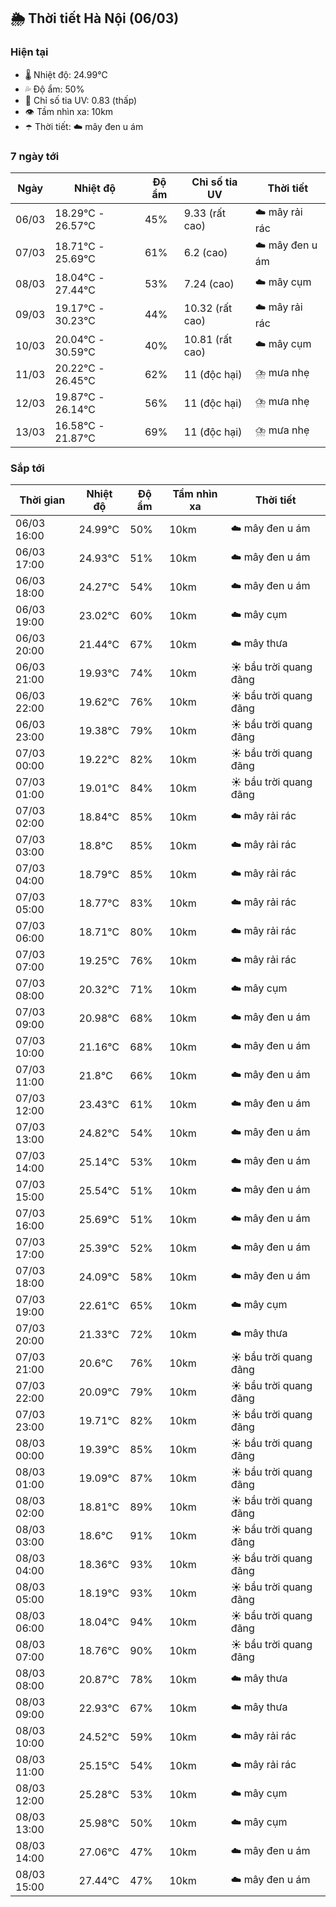 ## 🌦️ Thời tiết Hà Nội (06/03)

### Hiện tại

- 🌡️ Nhiệt độ: 24.99℃
- 💦 Độ ẩm: 50%
- 🌟 Chỉ số tia UV: 0.83 (thấp)
- 👁️ Tầm nhìn xa: 10km
- ☂️ Thời tiết: ☁️ mây đen u ám

### 7 ngày tới

| Ngày | Nhiệt độ | Độ ẩm | Chỉ số tia UV | Thời tiết |
| --- | --- | --- | --- | --- |
| 06/03 | 18.29℃ - 26.57℃ | 45% | 9.33 (rất cao) | ☁️ mây rải rác |
| 07/03 | 18.71℃ - 25.69℃ | 61% | 6.2 (cao) | ☁️ mây đen u ám |
| 08/03 | 18.04℃ - 27.44℃ | 53% | 7.24 (cao) | ☁️ mây cụm |
| 09/03 | 19.17℃ - 30.23℃ | 44% | 10.32 (rất cao) | ☁️ mây rải rác |
| 10/03 | 20.04℃ - 30.59℃ | 40% | 10.81 (rất cao) | ☁️ mây cụm |
| 11/03 | 20.22℃ - 26.45℃ | 62% | 11 (độc hại) | ⛈️ mưa nhẹ |
| 12/03 | 19.87℃ - 26.14℃ | 56% | 11 (độc hại) | ⛈️ mưa nhẹ |
| 13/03 | 16.58℃ - 21.87℃ | 69% | 11 (độc hại) | ⛈️ mưa nhẹ |

### Sắp tới

| Thời gian | Nhiệt độ | Độ ẩm | Tầm nhìn xa | Thời tiết |
| --- | --- | --- | --- | --- |
| 06/03 16:00 | 24.99℃ | 50% | 10km | ☁️ mây đen u ám |
| 06/03 17:00 | 24.93℃ | 51% | 10km | ☁️ mây đen u ám |
| 06/03 18:00 | 24.27℃ | 54% | 10km | ☁️ mây đen u ám |
| 06/03 19:00 | 23.02℃ | 60% | 10km | ☁️ mây cụm |
| 06/03 20:00 | 21.44℃ | 67% | 10km | ☁️ mây thưa |
| 06/03 21:00 | 19.93℃ | 74% | 10km | ☀️ bầu trời quang đãng |
| 06/03 22:00 | 19.62℃ | 76% | 10km | ☀️ bầu trời quang đãng |
| 06/03 23:00 | 19.38℃ | 79% | 10km | ☀️ bầu trời quang đãng |
| 07/03 00:00 | 19.22℃ | 82% | 10km | ☀️ bầu trời quang đãng |
| 07/03 01:00 | 19.01℃ | 84% | 10km | ☀️ bầu trời quang đãng |
| 07/03 02:00 | 18.84℃ | 85% | 10km | ☁️ mây rải rác |
| 07/03 03:00 | 18.8℃ | 85% | 10km | ☁️ mây rải rác |
| 07/03 04:00 | 18.79℃ | 85% | 10km | ☁️ mây rải rác |
| 07/03 05:00 | 18.77℃ | 83% | 10km | ☁️ mây rải rác |
| 07/03 06:00 | 18.71℃ | 80% | 10km | ☁️ mây rải rác |
| 07/03 07:00 | 19.25℃ | 76% | 10km | ☁️ mây rải rác |
| 07/03 08:00 | 20.32℃ | 71% | 10km | ☁️ mây cụm |
| 07/03 09:00 | 20.98℃ | 68% | 10km | ☁️ mây đen u ám |
| 07/03 10:00 | 21.16℃ | 68% | 10km | ☁️ mây đen u ám |
| 07/03 11:00 | 21.8℃ | 66% | 10km | ☁️ mây đen u ám |
| 07/03 12:00 | 23.43℃ | 61% | 10km | ☁️ mây đen u ám |
| 07/03 13:00 | 24.82℃ | 54% | 10km | ☁️ mây đen u ám |
| 07/03 14:00 | 25.14℃ | 53% | 10km | ☁️ mây đen u ám |
| 07/03 15:00 | 25.54℃ | 51% | 10km | ☁️ mây đen u ám |
| 07/03 16:00 | 25.69℃ | 51% | 10km | ☁️ mây đen u ám |
| 07/03 17:00 | 25.39℃ | 52% | 10km | ☁️ mây đen u ám |
| 07/03 18:00 | 24.09℃ | 58% | 10km | ☁️ mây đen u ám |
| 07/03 19:00 | 22.61℃ | 65% | 10km | ☁️ mây cụm |
| 07/03 20:00 | 21.33℃ | 72% | 10km | ☁️ mây thưa |
| 07/03 21:00 | 20.6℃ | 76% | 10km | ☀️ bầu trời quang đãng |
| 07/03 22:00 | 20.09℃ | 79% | 10km | ☀️ bầu trời quang đãng |
| 07/03 23:00 | 19.71℃ | 82% | 10km | ☀️ bầu trời quang đãng |
| 08/03 00:00 | 19.39℃ | 85% | 10km | ☀️ bầu trời quang đãng |
| 08/03 01:00 | 19.09℃ | 87% | 10km | ☀️ bầu trời quang đãng |
| 08/03 02:00 | 18.81℃ | 89% | 10km | ☀️ bầu trời quang đãng |
| 08/03 03:00 | 18.6℃ | 91% | 10km | ☀️ bầu trời quang đãng |
| 08/03 04:00 | 18.36℃ | 93% | 10km | ☀️ bầu trời quang đãng |
| 08/03 05:00 | 18.19℃ | 93% | 10km | ☀️ bầu trời quang đãng |
| 08/03 06:00 | 18.04℃ | 94% | 10km | ☀️ bầu trời quang đãng |
| 08/03 07:00 | 18.76℃ | 90% | 10km | ☀️ bầu trời quang đãng |
| 08/03 08:00 | 20.87℃ | 78% | 10km | ☁️ mây thưa |
| 08/03 09:00 | 22.93℃ | 67% | 10km | ☁️ mây thưa |
| 08/03 10:00 | 24.52℃ | 59% | 10km | ☁️ mây rải rác |
| 08/03 11:00 | 25.15℃ | 54% | 10km | ☁️ mây rải rác |
| 08/03 12:00 | 25.28℃ | 53% | 10km | ☁️ mây cụm |
| 08/03 13:00 | 25.98℃ | 50% | 10km | ☁️ mây cụm |
| 08/03 14:00 | 27.06℃ | 47% | 10km | ☁️ mây đen u ám |
| 08/03 15:00 | 27.44℃ | 47% | 10km | ☁️ mây đen u ám |
